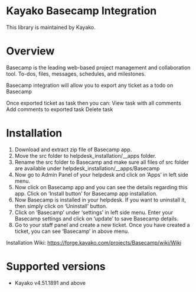 Kayako Basecamp Integration
=======================

This library is maintained by Kayako.

Overview
=======================

Basecamp is the leading web-based project management and collaboration tool. To-dos, files, messages, schedules, and milestones.

Basecamp integration will allow you to export any ticket as a todo on Basecamp

Once exported ticket as task then you can:
View task with all comments
Add comments to exported task
Delete task

Installation
=======================
1. Download and extract zip file of Basecamp app.
2. Move the src folder to helpdesk_installation/__apps folder.
3. Rename the src folder to Basecamp and make sure all files of src folder are available under helpdesk_installation/__apps/Basecamp
4. Now go to Admin Panel of your helpdesk and click on ‘Apps’ in left side menu.
5. Now click on Basecamp app and you can see the details regarding this app. Click on ‘Install button’ for Basecamp app installation.
6. Now Basecamp is installed in your helpdesk. If you want to uninstall it, then simply click on ‘Uninstall’ button.
7. Click on ‘Basecamp’ under ‘settings’ in left side menu. Enter your Basecamp settings and click on ‘update’ to save Basecamp details.
8. Go to your staff panel and create a new ticket. Once you have created a ticket, you can see ‘Basecamp’ in above menu.

Installation Wiki: https://forge.kayako.com/projects/Basecamp/wiki/Wiki

Supported versions
=======================
* Kayako v4.51.1891 and above